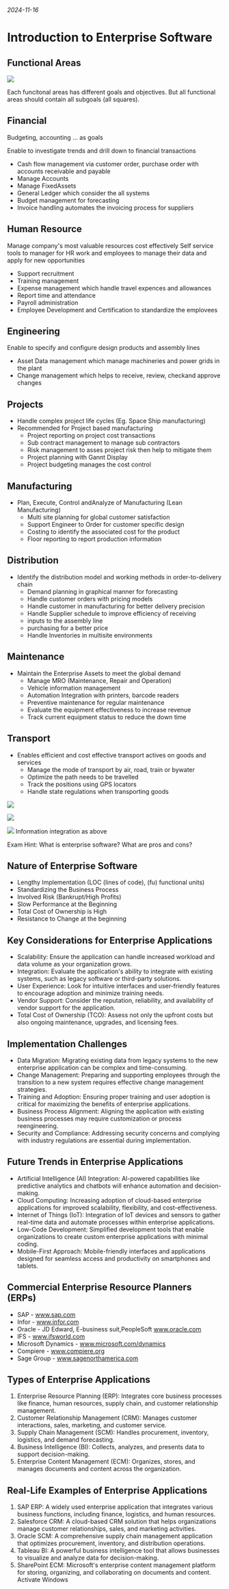 *2024-11-16*

# Introduction to Enterprise Software

## Functional Areas

![](./images/functional_areas.png)

Each funcitonal areas has different goals and objectives.
But all functional areas should contain all subgoals (all squares).

## Financial

Budgeting, accounting ... as goals

Enable to investigate trends and drill down to financial
transactions

- Cash flow management via customer order, purchase order
with accounts receivable and payable
- Manage Accounts
- Manage FixedAssets
- General Ledger which consider the all systems
- Budget management for forecasting
- Invoice handling automates the invoicing process for suppliers

## Human Resource

Manage company's most valuable resources cost
effectively
Self service tools to manager for HR work and employees to
manage their data and apply for new opportunities
- Support recruitment
- Training management
- Expense management which handle travel expences and
allowances
- Report time and attendance
- Payroll administration
- Employee Development and Certification to standardize the
emplovees

## Engineering

Enable to specify and configure design products and
assembly lines
- Asset Data management which manage machineries and power
grids in the plant
- Change management which helps to receive, review, checkand
approve changes

## Projects

- Handle complex project life cycles (Eg. Space Ship
manufacturing)
- Recommended for Project based manufacturing
    - Project reporting on project cost transactions
    - Sub contract management to manage sub contractors
    - Risk management to asses project risk then help to mitigate
them
    - Project planning with Gannt Display
    - Project budgeting manages the cost control

## Manufacturing

- Plan, Execute, Control andAnalyze of Manufacturing (Lean
Manufacturing)
    - Multi site planning for global customer satisfaction
    - Support Engineer to Order for customer specific design
    - Costing to identify the associated cost for the product
    - Floor reporting to report production information

## Distribution

- Identify the distribution model and working methods in
order-to-delivery chain
    - Demand planning in graphical manner for forecasting
    - Handle customer orders with pricing models
    - Handle customer in manufacturing for better delivery precision
    - Handle Supplier schedule to improve efficiency of receiving
    - inputs to the assembly line
    - purchasing for a better price
    - Handle Inventories in multisite environments

## Maintenance

- Maintain the Enterprise Assets to meet the global demand
    - Manage MRO (Maintenance, Repair and Operation)
    - Vehicle information management
    - Automation Integration with printers, barcode readers
    - Preventive maintenance for regular maintenance
    - Evaluate the equipment effectiveness to increase revenue
    - Track current equipment status to reduce the down time

## Transport

- Enables efficient and cost effective transport actives on
goods and services
    - Manage the mode of transport by air, road, train or bywater
    - Optimize the path needs to be travelled
    - Track the positions using GPS locators
    - Handle state regulations when transporting goods

![](./images/installed_modules.png)

![](./images/pros_cons_enterprise_software.png)

![](./images/enterpise_software_pic.png) 
Information integration as above

Exam Hint: What is enterprise software? What are pros and cons?

## Nature of Enterprise Software

- Lengthy Implementation (LOC (lines of code), (fu) functional units)
- Standardizing the Business Process
- Involved Risk (Bankrupt/High Profits)
- Slow Performance at the Beginning
- Total Cost of Ownership is High
- Resistance to Change at the beginning

## Key Considerations for Enterprise Applications

- Scalability: Ensure the application can handle increased workload and
data volume as your organization grows.
- Integration: Evaluate the application's ability to integrate with existing
systems, such as legacy software or third-party solutions.
- User Experience: Look for intuitive interfaces and user-friendly
features to encourage adoption and minimize training needs.
- Vendor Support: Consider the reputation, reliability, and availability of
vendor support for the application.
- Total Cost of Ownership (TCO): Assess not only the upfront costs but
also ongoing maintenance, upgrades, and licensing fees.

## Implementation Challenges

- Data Migration: Migrating existing data from legacy systems to the new
enterprise application can be complex and time-consuming.
- Change Management: Preparing and supporting employees through the
transition to a new system requires effective change management
strategies.
- Training and Adoption: Ensuring proper training and user adoption is
critical for maximizing the benefits of enterprise applications.
- Business Process Alignment: Aligning the application with existing business
processes may require customization or process reengineering.
- Security and Compliance: Addressing security concerns and complying with
industry regulations are essential during implementation.

## Future Trends in Enterprise Applications

- Artificial Intelligence (Al) Integration: Al-powered capabilities like predictive
analytics and chatbots will enhance automation and decision-making.
- Cloud Computing: Increasing adoption of cloud-based enterprise
applications for improved scalability, flexibility, and cost-effectiveness.
- Internet of Things (IoT): Integration of loT devices and sensors to gather
real-time data and automate processes within enterprise applications.
- Low-Code Development: Simplified development tools that enable
organizations to create custom enterprise applications with minimal
coding.
- Mobile-First Approach: Mobile-friendly interfaces and applications
designed for seamless access and productivity on smartphones and tablets.

## Commercial Enterprise Resource Planners (ERPs)

- SAP - www.sap.com
- Infor - www.infor.com
- Oracle - JD Edward, E-business suit,PeopleSoft www.oracle.com
- IFS - www.ifsworld.com
- Microsoft Dynamics - www.microsoft.com/dynamics
- Compiere - www.compiere.org
- Sage Group - www.sagenorthamerica.com

## Types of Enterprise Applications

1. Enterprise Resource Planning (ERP): Integrates core business processes
like finance, human resources, supply chain, and customer relationship
management.
2. Customer Relationship Management (CRM): Manages customer
interactions, sales, marketing, and customer service.
3. Supply Chain Management (SCM): Handles procurement, inventory,
logistics, and demand forecasting.
4. Business Intelligence (BI): Collects, analyzes, and presents data to
support decision-making.
5. Enterprise Content Management (ECM): Organizes, stores, and manages
documents and content across the organization.

## Real-Life Examples of Enterprise Applications

1. SAP ERP: A widely used enterprise application that integrates various
business functions, including finance, logistics, and human resources.
2. Salesforce CRM: A cloud-based CRM solution that helps organizations
manage customer relationships, sales, and marketing activities.
3. Oracle SCM: A comprehensive supply chain management application that
optimizes procurement, inventory, and distribution operations.
4. Tableau BI: A powerful business intelligence tool that allows businesses
to visualize and analyze data for decision-making.
5. SharePoint ECM: Microsoft's enterprise content management platform
for storing, organizing, and collaborating on documents and content.
Activate Windows